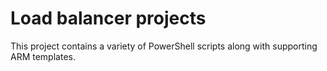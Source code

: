 # Load balancer projects

This project contains a variety of PowerShell scripts along with supporting ARM templates.